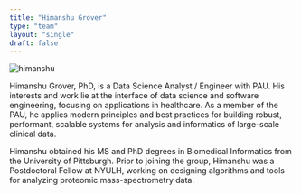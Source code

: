 ```yaml
---
title: "Himanshu Grover"
type: "team"
layout: "single"
draft: false
---
```


<img src="/img/himanshu.JPG" alt="himanshu" class="avatar-large img-circle">


Himanshu Grover, PhD, is a Data Science Analyst / Engineer with PAU. 
His interests and work lie at the interface of data science and software engineering, focusing on applications in healthcare. 
As a member of the PAU, he applies modern principles and best practices for building robust, performant, scalable systems for analysis and informatics of large-scale clinical data.

Himanshu obtained his MS and PhD degrees in Biomedical Informatics from the University of Pittsburgh. 
Prior to joining the group, Himanshu was a Postdoctoral Fellow at NYULH, working on designing algorithms and tools for analyzing proteomic mass-spectrometry data.
